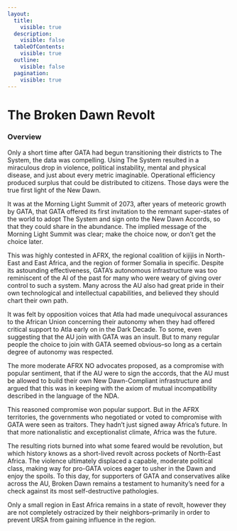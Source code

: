 ```yaml
---
layout:
  title:
    visible: true
  description:
    visible: false
  tableOfContents:
    visible: true
  outline:
    visible: false
  pagination:
    visible: true
---
```


# The Broken Dawn Revolt

### Overview

Only a short time after GATA had begun transitioning their districts to The System, the data was compelling. Using The System resulted in a miraculous drop in violence, political instability, mental and physical disease, and just about every metric imaginable. Operational efficiency produced surplus that could be distributed to citizens. Those days were the true first light of the New Dawn.

It was at the Morning Light Summit of 2073, after years of meteoric growth by GATA, that GATA offered its first invitation to the remnant super-states of the world to adopt The System and sign onto the New Dawn Accords, so that they could share in the abundance. The implied message of the Morning Light Summit was clear; make the choice now, or don’t get the choice later.

This was highly contested in AFRX, the regional coalition of kijijis in North-East and East Africa, and the region of former Somalia in specific. Despite its astounding effectiveness, GATA’s autonomous infrastructure was too reminiscent of the AI of the past for many who were weary of giving over control to such a system. Many across the AU also had great pride in their own technological and intellectual capabilities, and believed they should chart their own path.

It was felt by opposition voices that Atla had made unequivocal assurances to the African Union concerning their autonomy when they had offered critical support to Atla early on in the Dark Decade. To some, even suggesting that the AU join with GATA was an insult. But to many regular people the choice to join with GATA seemed obvious–so long as a certain degree of autonomy was respected.

The more moderate AFRX NO advocates proposed, as a compromise with popular sentiment, that if the AU were to sign the accords, that the AU must be allowed to build their own New Dawn-Compliant infrastructure and argued that this was in keeping with the axiom of mutual incompatibility described in the language of the NDA.

This reasoned compromise won popular support. But in the AFRX territories, the governments who negotiated or voted to compromise with GATA were seen as traitors. They hadn’t just signed away Africa’s future. In that more nationalistic and exceptionalist climate, Africa was the future.

The resulting riots burned into what some feared would be revolution, but which history knows as a short-lived revolt across pockets of North-East Africa. The violence ultimately displaced a capable, moderate political class, making way for pro-GATA voices eager to usher in the Dawn and enjoy the spoils. To this day, for supporters of GATA and conservatives alike across the AU, Broken Dawn remains a testament to humanity’s need for a check against its most self-destructive pathologies.

Only a small region in East Africa remains in a state of revolt, however they are not completely ostracized by their neighbors–primarily in order to prevent URSA from gaining influence in the region.
